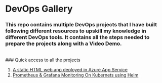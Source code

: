 # DevOps Gallery

### This repo contains multiple DevOps projects that I have built following different resources to upskill my knowledge in different DevOps tools. It contains all the steps needed to prepare the projects along with a Video Demo.

<br>
### Quick access to all the projects
<br>

1. [ A static HTML web app deployed in Azure App Service](./01-devops-project/01-devops-project.md)
1. [ Prometheus & Grafana Monitoring On Kubernets using Helm](./02-devops-project/02-devops-project.md)
